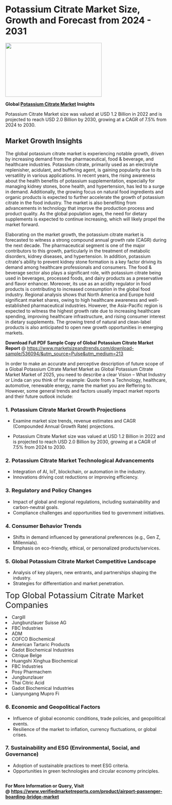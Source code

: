 <H1>Potassium Citrate Market Size, Growth and Forecast from 2024 - 2031</H1><img class="aligncenter size-medium wp-image-584254" src="https://thirdeyenews.in/wp-content/uploads/2024/09/Global-Market-Research-300x168.jpeg" alt="" width="300" height="168" /><p><strong>Global&nbsp;<a href="https://www.marketsizeandtrends.com/download-sample/536094/&amp;utm_source=Pulse&amp;utm_medium=213">Potassium Citrate Market</a> Insights</strong></p><p>Potassium Citrate Market size was valued at USD 1.2 Billion in 2022 and is projected to reach USD 2.0 Billion by 2030, growing at a CAGR of 7.5% from 2024 to 2030.</p><p><h2>Market Growth Insights</h2> <p>The global potassium citrate market is experiencing notable growth, driven by increasing demand from the pharmaceutical, food & beverage, and healthcare industries. Potassium citrate, primarily used as an electrolyte replenisher, acidulant, and buffering agent, is gaining popularity due to its versatility in various applications. In recent years, the rising awareness about the health benefits of potassium supplementation, especially for managing kidney stones, bone health, and hypertension, has led to a surge in demand. Additionally, the growing focus on natural food ingredients and organic products is expected to further accelerate the growth of potassium citrate in the food industry. The market is also benefiting from advancements in technology that improve the production process and product quality. As the global population ages, the need for dietary supplements is expected to continue increasing, which will likely propel the market forward. </p> <p>Elaborating on the market growth, the potassium citrate market is forecasted to witness a strong compound annual growth rate (CAGR) during the next decade. The pharmaceutical segment is one of the major contributors to this growth, particularly in the treatment of metabolic disorders, kidney diseases, and hypertension. In addition, potassium citrate's ability to prevent kidney stone formation is a key factor driving its demand among healthcare professionals and consumers. The food & beverage sector also plays a significant role, with potassium citrate being used in beverages, processed foods, and dairy products as a preservative and flavor enhancer. Moreover, its use as an acidity regulator in food products is contributing to increased consumption in the global food industry. Regional analysis shows that North America and Europe hold significant market shares, owing to high healthcare awareness and well-established pharmaceutical industries. However, the Asia-Pacific region is expected to witness the highest growth rate due to increasing healthcare spending, improving healthcare infrastructure, and rising consumer interest in dietary supplements. The growing trend of natural and clean-label products is also anticipated to open new growth opportunities in emerging markets. </p><p><span class=""><strong>Download Full PDF Sample Copy of Global Potassium Citrate Market Report</strong> @ <a href="https://www.marketsizeandtrends.com/download-sample/536094/&amp;utm_source=Pulse&amp;utm_medium=213" target="_blank">https://www.marketsizeandtrends.com/download-sample/536094/&amp;utm_source=Pulse&amp;utm_medium=213</a></span></p><p>In order to make an accurate and perceptive description of future scope of a Global&nbsp;Potassium Citrate Market Market as Global&nbsp;Potassium Citrate Market Market of 2025, you need to describe a clear Vision &ndash; What Industry or Linda can you think of for example: Quote from a Technology, healthcare, automotive, renewable energy, name the market you are Reffering to. However, some general trends and factors usually impact market reports and their future outlook include:</p><h3>1.&nbsp;<strong>Potassium Citrate Market Growth Projections</strong></h3><ul><li>Examine market size trends, revenue estimates and CAGR (Compounded Annual Growth Rate) projections.</li><li><p>Potassium Citrate Market size was valued at USD 1.2 Billion in 2022 and is projected to reach USD 2.0 Billion by 2030, growing at a CAGR of 7.5% from 2024 to 2030.</p></li></ul><h3>2.&nbsp;<strong>Potassium Citrate Market Technological Advancements</strong></h3><ul><li>Integration of AI, IoT, blockchain, or automation in the industry.</li><li>Innovations driving cost reductions or improving efficiency.</li></ul><h3>3.&nbsp;<strong>Regulatory and Policy Changes</strong></h3><ul><li>Impact of global and regional regulations, including sustainability and carbon-neutral goals.</li><li>Compliance challenges and opportunities tied to government initiatives.</li></ul><h3>4.&nbsp;<strong>Consumer Behavior Trends</strong></h3><ul><li>Shifts in demand influenced by generational preferences (e.g., Gen Z, Millennials).</li><li>Emphasis on eco-friendly, ethical, or personalized products/services.</li></ul><h3>5.&nbsp;<strong>Global Potassium Citrate Market Competitive Landscape</strong></h3><ul><li>Analysis of key players, new entrants, and partnerships shaping the industry.</li><li>Strategies for differentiation and market penetration.</li></ul><p data-pm-slice="1 1 []"><span style="color: inherit; font-family: inherit; font-size: 25px;">Top Global Potassium Citrate Market Companies</span></p><div class="" data-test-id=""><p><li>Cargill</li><li> Jungbunzlauer Suisse AG</li><li> FBC Industries</li><li> ADM</li><li> COFCO Biochemical</li><li> American Tartaric Products</li><li> Gadot Biochemical Industries</li><li> Citrique Belge</li><li> Huangshi Xinghua Biochemical</li><li> FBC Industries</li><li> Posy Pharmachem</li><li> Jungbunzlauer</li><li> Thai Citric Acid</li><li> Gadot Biochemical Industries</li><li> Lianyungang Mupro Fi</li></p></div><h3>6.&nbsp;<strong>Economic and Geopolitical Factors</strong></h3><ul><li>Influence of global economic conditions, trade policies, and geopolitical events.</li><li>Resilience of the market to inflation, currency fluctuations, or global crises.</li></ul><h3>7.&nbsp;<strong>Sustainability and ESG (Environmental, Social, and Governance)</strong></h3><ul><li>Adoption of sustainable practices to meet ESG criteria.</li><li>Opportunities in green technologies and circular economy principles.</li></ul><h2><strong style="font-size: 14px;">For More Information or Query, Visit @&nbsp;</strong><a style="background-color: #ffffff; font-size: 14px;" href="https://www.marketsizeandtrends.com/report/potassium-citrate-market/" target="_blank">https://www.verifiedmarketreports.com/product/airport-passenger-boarding-bridge-market</a></h2>
